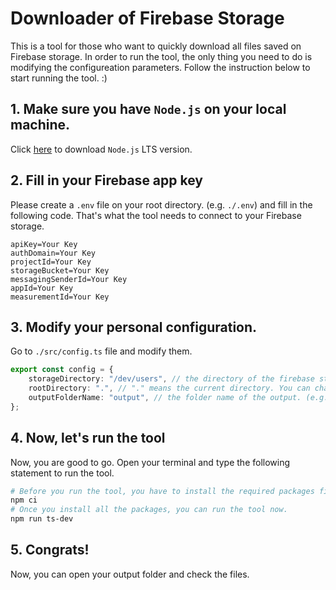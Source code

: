 # Downloader of Firebase Storage

This is a tool for those who want to quickly download all files saved on Firebase storage. In order to run the tool, the only thing you need to do is modifying the configureation parameters. Follow the instruction below to start running the tool. :)

## 1. Make sure you have `Node.js` on your local machine.

Click [here](https://nodejs.org/en/download/) to download `Node.js` LTS version.

## 2. Fill in your Firebase app key

Please create a `.env` file on your root directory. (e.g. `./.env`) and fill in the following code. That's what the tool needs to connect to your Firebase storage.

```env
apiKey=Your Key
authDomain=Your Key
projectId=Your Key
storageBucket=Your Key
messagingSenderId=Your Key
appId=Your Key
measurementId=Your Key
```

## 3. Modify your personal configuration.

Go to `./src/config.ts` file and modify them.

```ts
export const config = {
	storageDirectory: "/dev/users", // the directory of the firebase storage. (e.g. "dev/users")
	rootDirectory: ".", // "." means the current directory. You can change it to your own directory. (e.g. "C:/Users/32604/Desktop")
	outputFolderName: "output", // the folder name of the output. (e.g. "output")
};
```

## 4. Now, let's run the tool

Now, you are good to go. Open your terminal and type the following statement to run the tool.

```bash
# Before you run the tool, you have to install the required packages first.
npm ci
# Once you install all the packages, you can run the tool now.
npm run ts-dev
```

## 5. Congrats!

Now, you can open your output folder and check the files.
